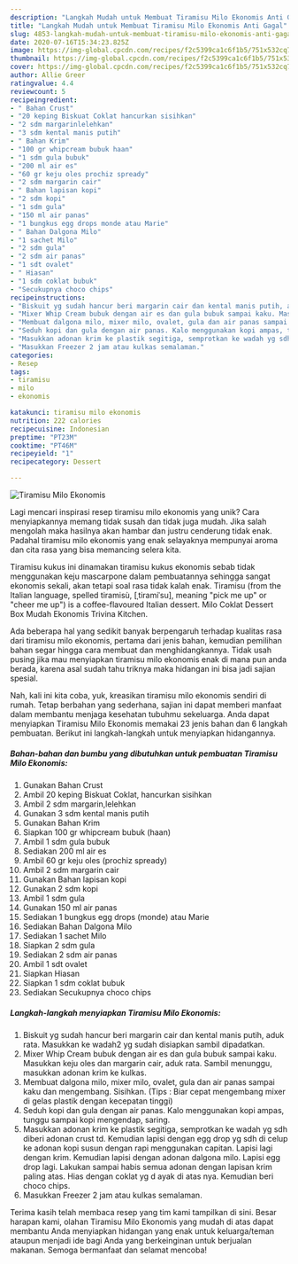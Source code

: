 ```yaml
---
description: "Langkah Mudah untuk Membuat Tiramisu Milo Ekonomis Anti Gagal"
title: "Langkah Mudah untuk Membuat Tiramisu Milo Ekonomis Anti Gagal"
slug: 4853-langkah-mudah-untuk-membuat-tiramisu-milo-ekonomis-anti-gagal
date: 2020-07-16T15:34:23.825Z
image: https://img-global.cpcdn.com/recipes/f2c5399ca1c6f1b5/751x532cq70/tiramisu-milo-ekonomis-foto-resep-utama.jpg
thumbnail: https://img-global.cpcdn.com/recipes/f2c5399ca1c6f1b5/751x532cq70/tiramisu-milo-ekonomis-foto-resep-utama.jpg
cover: https://img-global.cpcdn.com/recipes/f2c5399ca1c6f1b5/751x532cq70/tiramisu-milo-ekonomis-foto-resep-utama.jpg
author: Allie Greer
ratingvalue: 4.4
reviewcount: 5
recipeingredient:
- " Bahan Crust"
- "20 keping Biskuat Coklat hancurkan sisihkan"
- "2 sdm margarinlelehkan"
- "3 sdm kental manis putih"
- " Bahan Krim"
- "100 gr whipcream bubuk haan"
- "1 sdm gula bubuk"
- "200 ml air es"
- "60 gr keju oles prochiz spready"
- "2 sdm margarin cair"
- " Bahan lapisan kopi"
- "2 sdm kopi"
- "1 sdm gula"
- "150 ml air panas"
- "1 bungkus egg drops monde atau Marie"
- " Bahan Dalgona Milo"
- "1 sachet Milo"
- "2 sdm gula"
- "2 sdm air panas"
- "1 sdt ovalet"
- " Hiasan"
- "1 sdm coklat bubuk"
- "Secukupnya choco chips"
recipeinstructions:
- "Biskuit yg sudah hancur beri margarin cair dan kental manis putih, aduk rata. Masukkan ke wadah2 yg sudah disiapkan sambil dipadatkan."
- "Mixer Whip Cream bubuk dengan air es dan gula bubuk sampai kaku. Masukkan keju oles dan margarin cair, aduk rata. Sambil menunggu, masukkan adonan krim ke kulkas."
- "Membuat dalgona milo, mixer milo, ovalet, gula dan air panas sampai kaku dan mengembang. Sisihkan. (Tips : Biar cepat mengembang mixer di gelas plastik dengan kecepatan tinggi)"
- "Seduh kopi dan gula dengan air panas. Kalo menggunakan kopi ampas, tunggu sampai kopi mengendap, saring."
- "Masukkan adonan krim ke plastik segitiga, semprotkan ke wadah yg sdh diberi adonan crust td. Kemudian lapisi dengan egg drop yg sdh di celup ke adonan kopi susun dengan rapi menggunakan capitan. Lapisi lagi dengan krim. Kemudian lapisi dengan adonan dalgona milo. Lapisi egg drop lagi. Lakukan sampai habis semua adonan dengan lapisan krim paling atas. Hias dengan coklat yg d ayak di atas nya. Kemudian beri choco chips."
- "Masukkan Freezer 2 jam atau kulkas semalaman."
categories:
- Resep
tags:
- tiramisu
- milo
- ekonomis

katakunci: tiramisu milo ekonomis 
nutrition: 222 calories
recipecuisine: Indonesian
preptime: "PT23M"
cooktime: "PT46M"
recipeyield: "1"
recipecategory: Dessert

---
```



![Tiramisu Milo Ekonomis](https://img-global.cpcdn.com/recipes/f2c5399ca1c6f1b5/751x532cq70/tiramisu-milo-ekonomis-foto-resep-utama.jpg)

Lagi mencari inspirasi resep tiramisu milo ekonomis yang unik? Cara menyiapkannya memang tidak susah dan tidak juga mudah. Jika salah mengolah maka hasilnya akan hambar dan justru cenderung tidak enak. Padahal tiramisu milo ekonomis yang enak selayaknya mempunyai aroma dan cita rasa yang bisa memancing selera kita.

Tiramisu kukus ini dinamakan tiramisu kukus ekonomis sebab tidak menggunakan keju mascarpone dalam pembuatannya sehingga sangat ekonomis sekali, akan tetapi soal rasa tidak kalah enak. Tiramisu (from the Italian language, spelled tiramisù, [ˌtiramiˈsu], meaning &#34;pick me up&#34; or &#34;cheer me up&#34;) is a coffee-flavoured Italian dessert. Milo Coklat Dessert Box Mudah Ekonomis Trivina Kitchen.

Ada beberapa hal yang sedikit banyak berpengaruh terhadap kualitas rasa dari tiramisu milo ekonomis, pertama dari jenis bahan, kemudian pemilihan bahan segar hingga cara membuat dan menghidangkannya. Tidak usah pusing jika mau menyiapkan tiramisu milo ekonomis enak di mana pun anda berada, karena asal sudah tahu triknya maka hidangan ini bisa jadi sajian spesial.


Nah, kali ini kita coba, yuk, kreasikan tiramisu milo ekonomis sendiri di rumah. Tetap berbahan yang sederhana, sajian ini dapat memberi manfaat dalam membantu menjaga kesehatan tubuhmu sekeluarga. Anda dapat menyiapkan Tiramisu Milo Ekonomis memakai 23 jenis bahan dan 6 langkah pembuatan. Berikut ini langkah-langkah untuk menyiapkan hidangannya.

<!--inarticleads1-->

##### Bahan-bahan dan bumbu yang dibutuhkan untuk pembuatan Tiramisu Milo Ekonomis:

1. Gunakan  Bahan Crust
1. Ambil 20 keping Biskuat Coklat, hancurkan sisihkan
1. Ambil 2 sdm margarin,lelehkan
1. Gunakan 3 sdm kental manis putih
1. Gunakan  Bahan Krim
1. Siapkan 100 gr whipcream bubuk (haan)
1. Ambil 1 sdm gula bubuk
1. Sediakan 200 ml air es
1. Ambil 60 gr keju oles (prochiz spready)
1. Ambil 2 sdm margarin cair
1. Gunakan  Bahan lapisan kopi
1. Gunakan 2 sdm kopi
1. Ambil 1 sdm gula
1. Gunakan 150 ml air panas
1. Sediakan 1 bungkus egg drops (monde) atau Marie
1. Sediakan  Bahan Dalgona Milo
1. Sediakan 1 sachet Milo
1. Siapkan 2 sdm gula
1. Sediakan 2 sdm air panas
1. Ambil 1 sdt ovalet
1. Siapkan  Hiasan
1. Siapkan 1 sdm coklat bubuk
1. Sediakan Secukupnya choco chips




<!--inarticleads2-->

##### Langkah-langkah menyiapkan Tiramisu Milo Ekonomis:

1. Biskuit yg sudah hancur beri margarin cair dan kental manis putih, aduk rata. Masukkan ke wadah2 yg sudah disiapkan sambil dipadatkan.
1. Mixer Whip Cream bubuk dengan air es dan gula bubuk sampai kaku. Masukkan keju oles dan margarin cair, aduk rata. Sambil menunggu, masukkan adonan krim ke kulkas.
1. Membuat dalgona milo, mixer milo, ovalet, gula dan air panas sampai kaku dan mengembang. Sisihkan. (Tips : Biar cepat mengembang mixer di gelas plastik dengan kecepatan tinggi)
1. Seduh kopi dan gula dengan air panas. Kalo menggunakan kopi ampas, tunggu sampai kopi mengendap, saring.
1. Masukkan adonan krim ke plastik segitiga, semprotkan ke wadah yg sdh diberi adonan crust td. Kemudian lapisi dengan egg drop yg sdh di celup ke adonan kopi susun dengan rapi menggunakan capitan. Lapisi lagi dengan krim. Kemudian lapisi dengan adonan dalgona milo. Lapisi egg drop lagi. Lakukan sampai habis semua adonan dengan lapisan krim paling atas. Hias dengan coklat yg d ayak di atas nya. Kemudian beri choco chips.
1. Masukkan Freezer 2 jam atau kulkas semalaman.




Terima kasih telah membaca resep yang tim kami tampilkan di sini. Besar harapan kami, olahan Tiramisu Milo Ekonomis yang mudah di atas dapat membantu Anda menyiapkan hidangan yang enak untuk keluarga/teman ataupun menjadi ide bagi Anda yang berkeinginan untuk berjualan makanan. Semoga bermanfaat dan selamat mencoba!
